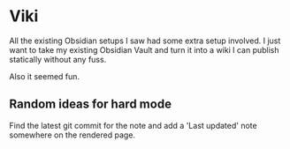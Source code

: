 # Viki

All the existing Obsidian setups I saw had some extra setup involved. I just want to take my existing Obsidian Vault and turn it into a wiki I can publish statically without any fuss.

Also it seemed fun.

## Random ideas for hard mode

Find the latest git commit for the note and add a 'Last updated' note somewhere on the rendered page.